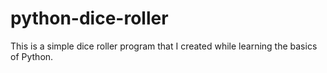 # python-dice-roller
This is a simple dice roller program that I created while learning the basics of Python.
